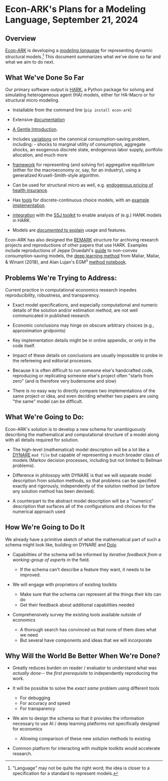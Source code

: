 # Econ-ARK's Plans for a Modeling Language, September 21, 2024

## **Overview** 
[Econ-ARK](https://econ-ark.org/) is developing a 
[*modeling language*](https://ampl.com/wp-content/uploads/amlopt.pdf)
for representing dynamic structural models.[^1] This document summarizes what
we've done so far and what we aim to do next.

[^1]: "Language" may not be quite the right word; the idea is closer to a specification for a standard to represent models. 

## **What We've Done So Far** 
Our primary software output is
[HARK](https://github.com/econ-ark/HARK), a Python package for solving
and simulating heterogeneous agent (HA) models, either for HA-Macro or for structural micro modeling.

-   Installable from the command line (`pip install econ-ark`)

-   Extensive [documentation](https://docs.econ-ark.org)

-   [A Gentle Introduction](https://econ-ark.org/materials/gentle-intro-to-hark/).

-   Includes [variations](https://docs.econ-ark.org/Documentation/reference/index.html)
    on the canonical consumption-saving problem, including: 
        - shocks to marginal utility of consumption, aggregate shocks, an exogenous discrete state, endogenous labor supply, portfolio allocation, and much more

-   [framework](https://docs.econ-ark.org/Documentation/reference/tools/core.html#HARK.core.Market) for representing (and solving for) aggregative equilibrium (either for the  macroeconomy or, say, for an industry), using a generalized Krusell-Smith-style algorithm.

-   Can be used for structural micro as well, e.g. [endogenous pricing
    of health insurance](http://www.mnwhite.org/DynInsSelPaper.pdf).

-   Has
    [tools](https://github.com/econ-ark/HARK/blob/master/HARK/dcegm.py)
    for discrete-continuous choice models, with an [example
    implementation](https://econ-ark.org/materials/endogenousretirement/).

-   [integration](https://docs.econ-ark.org/examples/ConsNewKeynesianModel/SSJ_example.html) with the [SSJ toolkit](https://github.com/shade-econ/sequence-jacobian) to enable analysis of (e.g.) HANK models in HARK.

-   Models are [*documented* to
    explain](https://docs.econ-ark.org/Documentation/reference/ConsumptionSaving/ConsRiskyAssetModel.html#HARK.ConsumptionSaving.ConsRiskyAssetModel.IndShockRiskyAssetConsumerType) usage and features.

Econ-ARK has also designed the
[REMARK](https://github.com/econ-ark/REMARK) structure for archiving
research projects and reproductions of other papers that use HARK. Examples include
reproductions of Jeppe Druedahl's
[guide](https://econ-ark.org/materials/durableconsumertype/) to
non-convex consumption-saving models, the [deep learning
method](https://econ-ark.org/materials/deep-learning-euler-method-krusell-smith/)
from Maliar, Maliar, & Winant (2018), and Alan Lujan's $\text{EGM}^n$
[method notebook](https://econ-ark.org/materials/sequentialegm/).

## **Problems We're Trying to Address:** 

Current practice in computational economics research impedes reproducibility, robustness, and transparency.

-   Exact model specifications, and especially computational and numeric
    details of the solution and/or estimation method, are not well
    communicated in published research.

-   Economic conclusions may hinge on obscure arbitrary choices
    (e.g., approximation gridpoints)

-   Key implementation details might be in online appendix, or only in the
    code itself.

-   Impact of these details on conclusions are usually impossible to probe in the
    refereeing and editorial processes.

-   Because it is often difficult to run someone else's handcrafted code, reproducing or replicating someone else's project often "starts from zero" (and is therefore very budensome and slow)

-   There is no easy way to directly compare two implementations of the
    same project or idea, and even deciding whether two papers are
    using "the same" model can be difficult.


## **What We're Going to Do:** 

Econ-ARK's solution is to develop a new schema for unambiguously describing the mathematical and computational structure of a model along with all details required for solution.

-   The high-level (mathematical) model description will be a lot like a [DYNARE](https://www.dynare.org/) `mod file` but capable of representing a much broader class of models (Markov decision processes, including but not limited to Bellman problems).

-   Difference in philosopy with DYNARE is that we will separate model description 
from solution methods, so that problems can be specified exactly and rigorously, independently of the solution method (or before any solution method has been devised).

-   A counterpart to the abstract model description will be a "numerics" description that surfaces all of the configurations and choices for the numerical approach used

## How We're Going to Do It

We already have a primitive sketch of what the mathematical part of such a schema might look like, building on DYNARE and [Dolo](https://pypi.org/project/dolo) 

-   Capabilities of the schema will be informed by *iterative feedback from a working-group of experts* in the field. 
    -    If the schema can't describe a feature they want, it needs to be improved.

-   We will engage with proprietors of existing toolkits
    - Make sure that the schema can represent all the things their kits can do
    - Get their feedback about additional capabilities needed

-   Comprehensively survey the existing tools available outside of economics
    - A thorough search has convinced us that none of them does what we need
    - But several have components and ideas that we will incorporate

## Why Will the World Be Better When We're Done?

-   Greatly reduces burden on reader / evaluator to understand what was
    *actually done*-- the *first prerequisite* to independently
    reproducing the work.

-   It will be possible to solve the *exact same* problem using different tools
    - For debugging
    - For accuracy and speed
    - For transparency 

-   We aim to design the schema so that it provides the information necessary to use AI / deep learning platforms not specifically designed for economics
    - Allowing comparison of these new solution methods to existing

-   Common platform for interacting with multiple toolkits would
    accelerate research.
